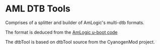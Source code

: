 AML DTB Tools
====

Comprises of a splitter and builder of AmLogic's multi-dtb formats.

The format is deduced from the [AmLogic u-boot code](https://github.com/codesnake/uboot-amlogic/blob/master/common/aml_dt.c)

The dtbTool is based on dtbTool source from the CyanogenMod project.
